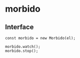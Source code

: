 # morbido

## Interface

```
const morbido = new Morbido(el);

morbido.watch();
morbido.stop();
```
